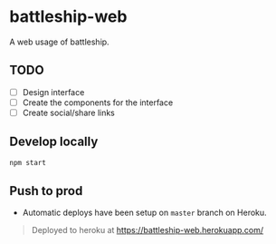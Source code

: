 # battleship-web
A web usage of battleship.

## TODO
- [ ] Design interface
- [ ] Create the components for the interface
- [ ] Create social/share links

## Develop locally
```sh
npm start
```

## Push to prod
- Automatic deploys have been setup on `master` branch on Heroku.

> Deployed to heroku at https://battleship-web.herokuapp.com/
